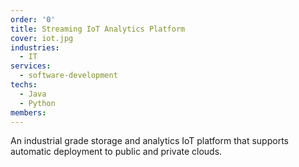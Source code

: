 ```yaml
---
order: '0'
title: Streaming IoT Analytics Platform
cover: iot.jpg
industries:
  - IT
services:
  - software-development
techs:
  - Java
  - Python
members:
---
```

An industrial grade storage and analytics IoT platform that supports automatic deployment to public and private clouds. 
